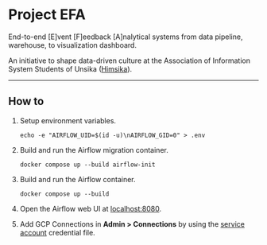 # Project EFA

End-to-end [E]vent [F]eedback [A]nalytical systems from data pipeline, warehouse, to visualization dashboard.

An initiative to shape data-driven culture at the Association of Information System Students of Unsika ([Himsika](https://himsika.unsika.ac.id)).

---

## How to

1. Setup environment variables.

    ```
    echo -e "AIRFLOW_UID=$(id -u)\nAIRFLOW_GID=0" > .env
    ```

1. Build and run the Airflow migration container.

    ```
    docker compose up --build airflow-init
    ```

1. Build and run the Airflow container.

    ```
    docker compose up --build
    ```

1. Open the Airflow web UI at [localhost:8080](http://localhost:8080).

1. Add GCP Connections in **Admin > Connections** by using the [service account](https://airflow.apache.org/docs/apache-airflow-providers-google/8.7.0/connections/gcp.html) credential file.